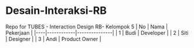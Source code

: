 # Desain-Interaksi-RB
Repo for TUBES -  Interaction Design RB- Kelompok 5
| No | Nama       | Pekerjaan     |
|----|------------|---------------|
| 1  | Budi       | Developer     |
| 2  | Siti       | Designer      |
| 3  | Andi       | Product Owner |
